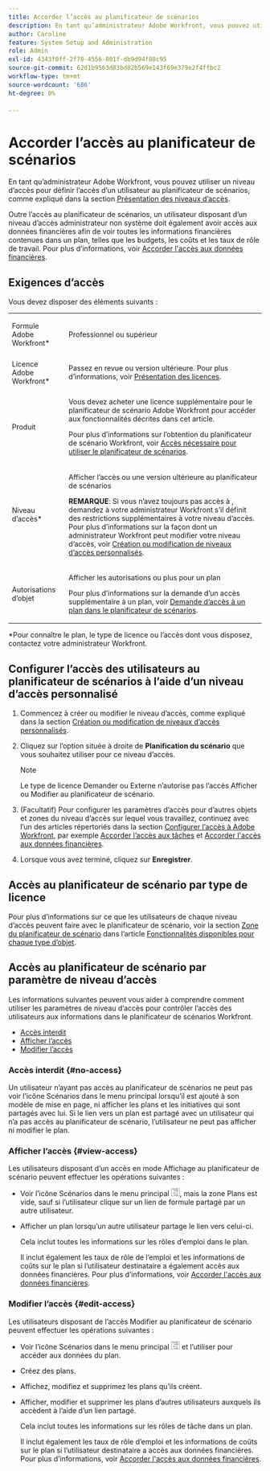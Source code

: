 ```yaml
---
title: Accorder l’accès au planificateur de scénarios
description: En tant qu’administrateur Adobe Workfront, vous pouvez utiliser un niveau d’accès pour définir l’accès d’un utilisateur au planificateur de scénarios.
author: Caroline
feature: System Setup and Administration
role: Admin
exl-id: 4343f0ff-2f78-4556-801f-db9d94f80c95
source-git-commit: 62d1b9563d83bd82b569e143f69e379e2f4ffbc2
workflow-type: tm+mt
source-wordcount: '686'
ht-degree: 0%

---
```


# Accorder l’accès au planificateur de scénarios

En tant qu’administrateur Adobe Workfront, vous pouvez utiliser un niveau d’accès pour définir l’accès d’un utilisateur au planificateur de scénarios, comme expliqué dans la section [Présentation des niveaux d’accès](../../../administration-and-setup/add-users/access-levels-and-object-permissions/access-levels-overview.md).

Outre l’accès au planificateur de scénarios, un utilisateur disposant d’un niveau d’accès administrateur non système doit également avoir accès aux données financières afin de voir toutes les informations financières contenues dans un plan, telles que les budgets, les coûts et les taux de rôle de travail. Pour plus d’informations, voir [Accorder l&#39;accès aux données financières](../../../administration-and-setup/add-users/configure-and-grant-access/grant-access-financial.md).

## Exigences d’accès

Vous devez disposer des éléments suivants :

<table style="table-layout:auto"> 
 <col> 
 <col> 
 <tbody> 
  <tr> 
   <td role="rowheader"> <p>Formule Adobe Workfront*</p> </td> 
   <td>Professionnel ou supérieur</td> 
  </tr> 
  <tr> 
   <td role="rowheader">Licence Adobe Workfront*</td> 
   <td> <p>Passez en revue ou version ultérieure. Pour plus d’informations, voir <a href="../../../administration-and-setup/add-users/access-levels-and-object-permissions/wf-licenses.md" class="MCXref xref" data-mc-variable-override="">Présentation des licences</a>.</p> </td> 
  </tr> 
  <tr> 
   <td role="rowheader">Produit</td> 
   <td> <p>Vous devez acheter une licence supplémentaire pour le planificateur de scénario Adobe Workfront pour accéder aux fonctionnalités décrites dans cet article.</p> <p>Pour plus d’informations sur l’obtention du planificateur de scénario Workfront, voir <a href="../../../scenario-planner/access-needed-to-use-sp.md" class="MCXref xref" data-mc-variable-override="">Accès nécessaire pour utiliser le planificateur de scénarios</a>. </p> </td> 
  </tr> 
  <tr> 
   <td role="rowheader">Niveau d’accès*</td> 
   <td> <p>Afficher l’accès ou une version ultérieure au planificateur de scénarios</p> <p><b>REMARQUE</b>: Si vous n’avez toujours pas accès à , demandez à votre administrateur Workfront s’il définit des restrictions supplémentaires à votre niveau d’accès. Pour plus d’informations sur la façon dont un administrateur Workfront peut modifier votre niveau d’accès, voir <a href="../../../administration-and-setup/add-users/configure-and-grant-access/create-modify-access-levels.md" class="MCXref xref" data-mc-variable-override="">Création ou modification de niveaux d’accès personnalisés</a>.</p> </td> 
  </tr> 
  <tr data-mc-conditions=""> 
   <td role="rowheader"> <p>Autorisations d’objet</p> </td> 
   <td> <p>Afficher les autorisations ou plus pour un plan</p> <p>Pour plus d’informations sur la demande d’un accès supplémentaire à un plan, voir <a href="../../../scenario-planner/request-access-to-plan.md" class="MCXref xref" data-mc-variable-override="">Demande d’accès à un plan dans le planificateur de scénarios</a>.</p> </td> 
  </tr> 
 </tbody> 
</table>

&#42;Pour connaître le plan, le type de licence ou l’accès dont vous disposez, contactez votre administrateur Workfront.

## Configurer l’accès des utilisateurs au planificateur de scénarios à l’aide d’un niveau d’accès personnalisé

1. Commencez à créer ou modifier le niveau d’accès, comme expliqué dans la section [Création ou modification de niveaux d’accès personnalisés](../../../administration-and-setup/add-users/configure-and-grant-access/create-modify-access-levels.md).
1. Cliquez sur l’option située à droite de **Planification du scénario** que vous souhaitez utiliser pour ce niveau d’accès.

   >[!NOTE]
   >
   >Le type de licence Demander ou Externe n’autorise pas l’accès Afficher ou Modifier au planificateur de scénario.

1. (Facultatif) Pour configurer les paramètres d’accès pour d’autres objets et zones du niveau d’accès sur lequel vous travaillez, continuez avec l’un des articles répertoriés dans la section [Configurer l’accès à Adobe Workfront](../../../administration-and-setup/add-users/configure-and-grant-access/configure-access.md), par exemple [Accorder l’accès aux tâches](../../../administration-and-setup/add-users/configure-and-grant-access/grant-access-tasks.md) et [Accorder l&#39;accès aux données financières](../../../administration-and-setup/add-users/configure-and-grant-access/grant-access-financial.md).
1. Lorsque vous avez terminé, cliquez sur **Enregistrer**.

## Accès au planificateur de scénario par type de licence

Pour plus d’informations sur ce que les utilisateurs de chaque niveau d’accès peuvent faire avec le planificateur de scénario, voir la section [Zone du planificateur de scénario](../../../administration-and-setup/add-users/access-levels-and-object-permissions/functionality-available-for-each-object-type.md#scenario) dans l’article [Fonctionnalités disponibles pour chaque type d’objet](../../../administration-and-setup/add-users/access-levels-and-object-permissions/functionality-available-for-each-object-type.md).

## Accès au planificateur de scénario par paramètre de niveau d’accès

Les informations suivantes peuvent vous aider à comprendre comment utiliser les paramètres de niveau d’accès pour contrôler l’accès des utilisateurs aux informations dans le planificateur de scénarios Workfront.

* [Accès interdit](#no-access)
* [Afficher l’accès](#view-access)
* [Modifier l’accès](#edit-access)

### Accès interdit {#no-access}

Un utilisateur n’ayant pas accès au planificateur de scénarios ne peut pas voir l’icône Scénarios dans le menu principal lorsqu’il est ajouté à son modèle de mise en page, ni afficher les plans et les initiatives qui sont partagés avec lui. Si le lien vers un plan est partagé avec un utilisateur qui n’a pas accès au planificateur de scénario, l’utilisateur ne peut pas afficher ni modifier le plan.

### Afficher l’accès {#view-access}

Les utilisateurs disposant d’un accès en mode Affichage au planificateur de scénario peuvent effectuer les opérations suivantes :

* Voir l’icône Scénarios dans le menu principal ![](assets/esp-icon-in-main-menu.png), mais la zone Plans est vide, sauf si l’utilisateur clique sur un lien de formule partagé par un autre utilisateur.
* Afficher un plan lorsqu’un autre utilisateur partage le lien vers celui-ci.

   Cela inclut toutes les informations sur les rôles d’emploi dans le plan.

   Il inclut également les taux de rôle de l’emploi et les informations de coûts sur le plan si l’utilisateur destinataire a également accès aux données financières. Pour plus d’informations, voir [Accorder l&#39;accès aux données financières](../../../administration-and-setup/add-users/configure-and-grant-access/grant-access-financial.md).

### Modifier l’accès {#edit-access}

Les utilisateurs disposant de l’accès Modifier au planificateur de scénario peuvent effectuer les opérations suivantes :

* Voir l’icône Scénarios dans le menu principal ![](assets/esp-icon-in-main-menu.png) et l’utiliser pour accéder aux données du plan.
* Créez des plans.
* Affichez, modifiez et supprimez les plans qu’ils créent.
* Afficher, modifier et supprimer les plans d’autres utilisateurs auxquels ils accèdent à l’aide d’un lien partagé.

   Cela inclut toutes les informations sur les rôles de tâche dans un plan.

   Il inclut également les taux de rôle d’emploi et les informations de coûts sur le plan si l’utilisateur destinataire a accès aux données financières. Pour plus d’informations, voir [Accorder l&#39;accès aux données financières](../../../administration-and-setup/add-users/configure-and-grant-access/grant-access-financial.md).
